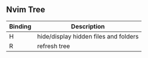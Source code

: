 ## Nvim Tree

| Binding | Description                           |
| ------- | ------------------------------------- |
| H       | hide/display hidden files and folders |
| R       | refresh tree                          |
